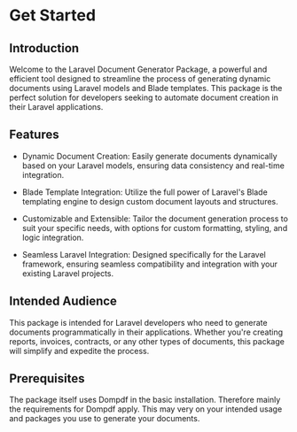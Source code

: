 # Get Started

## Introduction

Welcome to the Laravel Document Generator Package, a powerful and efficient tool designed to streamline the process of generating dynamic documents using Laravel models and Blade templates. This package is the perfect solution for developers seeking to automate document creation in their Laravel applications.

## Features

- Dynamic Document Creation: Easily generate documents dynamically based on your Laravel models, ensuring data consistency and real-time integration.

- Blade Template Integration: Utilize the full power of Laravel's Blade templating engine to design custom document layouts and structures.

- Customizable and Extensible: Tailor the document generation process to suit your specific needs, with options for custom formatting, styling, and logic integration.

- Seamless Laravel Integration: Designed specifically for the Laravel framework, ensuring seamless compatibility and integration with your existing Laravel projects.

## Intended Audience

This package is intended for Laravel developers who need to generate documents programmatically in their applications. Whether you're creating reports, invoices, contracts, or any other types of documents, this package will simplify and expedite the process.

## Prerequisites

The package itself uses Dompdf in the basic installation. Therefore mainly the requirements for Dompdf apply. This may very on your intended usage and packages you use to generate your documents.
